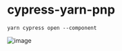 # cypress-yarn-pnp

```
yarn cypress open --component
```

![image](https://github.com/slikts/cypress-yarn-pnp-repro/assets/137872/1023b4c1-2318-4510-954a-e5b7e906c405)
